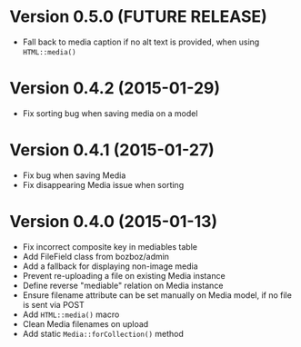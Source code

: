 # Version 0.5.0 (FUTURE RELEASE)

-   Fall back to media caption if no alt text is provided, when using `HTML::media()`


# Version 0.4.2 (2015-01-29)

-   Fix sorting bug when saving media on a model


# Version 0.4.1 (2015-01-27)

-	Fix bug when saving Media
-	Fix disappearing Media issue when sorting


# Version 0.4.0 (2015-01-13)

-	Fix incorrect composite key in mediables table
-	Add FileField class from bozboz/admin
-	Add a fallback for displaying non-image media
-	Prevent re-uploading a file on existing Media instance
-	Define reverse "mediable" relation on Media instance
-	Ensure filename attribute can be set manually on Media model, if no file is sent via POST
-	Add `HTML::media()` macro
-	Clean Media filenames on upload
-	Add static `Media::forCollection()` method
